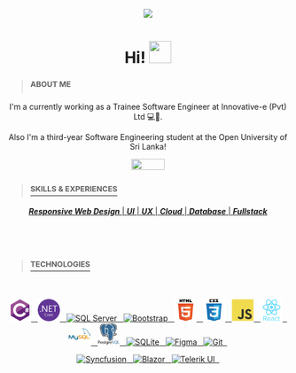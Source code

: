 
<p align="center"><a href="https://imgur.com/sh07vdn"><img src="https://i.imgur.com/sh07vdn.png" title=" " /></a></p>

<p align="center"><h1 align="center">Hi! <img src="https://media.giphy.com/media/8XaBSsyQaYFxxNqznU/giphy.gif" width="40" height="40"/></h1>

 <div align=left>

> ### <sup> ABOUT ME </sup>

<p align="center">I'm a currently working as a Trainee Software Engineer at Innovative-e (Pvt) Ltd 💻🚀. </p>
<p align="center">Also I'm a third-year Software Engineering student at the Open University of Sri Lanka! </p>

<p align="center"><a href="https://linkedin.com/in/mgkshavinda"><img src="https://i.imgur.com/1HtFi4b.png" width="60" height="20"/></p>

> ### <sup> SKILLS & EXPERIENCES </sup>

<div align=center>
  
***Responsive Web Design*** | ***UI*** | ***UX*** | ***Cloud*** | ***Database*** | ***Fullstack***

</div>
 
#
<br/>

> ### <sup> TECHNOLOGIES </sup>

<br/>

<div align=center>

<img src="https://raw.githubusercontent.com/devicons/devicon/master/icons/csharp/csharp-original.svg" alt="C#" width="40" height="40"/> &nbsp;
<img src="https://raw.githubusercontent.com/devicons/devicon/master/icons/dotnetcore/dotnetcore-original.svg" alt="ASP.NET" width="40" height="40"/> &nbsp;
<img src="https://www.vectorlogo.zone/logos/microsoft_sql_server/microsoft_sql_server-icon.svg" alt="SQL Server" width="40" height="40"/> &nbsp;
<img src="https://www.vectorlogo.zone/logos/getbootstrap/getbootstrap-icon.svg" alt="Bootstrap" width="40" height="40"/> &nbsp;
<img src="https://raw.githubusercontent.com/devicons/devicon/master/icons/html5/html5-original-wordmark.svg" alt="HTML5" width="40" height="40"/> &nbsp;
<img src="https://raw.githubusercontent.com/devicons/devicon/master/icons/css3/css3-original-wordmark.svg" alt="CSS3" width="40" height="40"/> &nbsp;
<img src="https://raw.githubusercontent.com/devicons/devicon/master/icons/javascript/javascript-original.svg" alt="JavaScript" width="40" height="40"/> &nbsp;
<img src="https://raw.githubusercontent.com/devicons/devicon/master/icons/react/react-original-wordmark.svg" alt="React" width="40" height="40"/> &nbsp;
<img src="https://raw.githubusercontent.com/devicons/devicon/master/icons/mysql/mysql-original-wordmark.svg" alt="MySQL" width="40" height="40"/> &nbsp;
<img src="https://raw.githubusercontent.com/devicons/devicon/master/icons/postgresql/postgresql-original-wordmark.svg" alt="PostgreSQL" width="40" height="40"/> &nbsp;
<img src="https://www.vectorlogo.zone/logos/sqlite/sqlite-icon.svg" alt="SQLite" width="40" height="40"/> &nbsp;
<img src="https://www.vectorlogo.zone/logos/figma/figma-icon.svg" alt="Figma" width="40" height="40"/> &nbsp;
<img src="https://www.vectorlogo.zone/logos/git-scm/git-scm-icon.svg" alt="Git" width="40" height="40"/> &nbsp;

<img src="https://www.syncfusion.com/favicon.ico" alt="Syncfusion" width="40" height="40"/> &nbsp;
<img src="https://blazor-university.com/favicon.ico" alt="Blazor" width="40" height="40"/> &nbsp;
<img src="https://static.telerik.com/favicon.ico" alt="Telerik UI" width="40" height="40"/> &nbsp;

</div>

